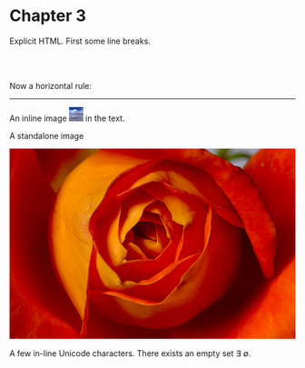 # Chapter 3

Explicit HTML.  First some line breaks.

<br/>
<br/>

Now a horizontal rule:

<hr/>

An inline image ![This is the alt text](images/something.png) in the text.

A standalone image

![This is the alt text](images/isub/flower.jpg "This is the title")

A few in-line Unicode characters. There exists an empty set ∃ ∅.
